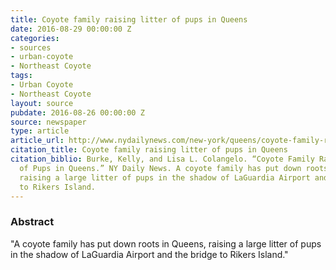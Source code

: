 ```yaml
---
title: Coyote family raising litter of pups in Queens
date: 2016-08-29 00:00:00 Z
categories:
- sources
- urban-coyote
- Northeast Coyote
tags:
- Urban Coyote
- Northeast Coyote
layout: source
pubdate: 2016-08-26 00:00:00 Z
source: newspaper
type: article
article_url: http://www.nydailynews.com/new-york/queens/coyote-family-raising-litter-pups-queens-article-1.2766744
citation_title: Coyote family raising litter of pups in Queens
citation_biblio: Burke, Kelly, and Lisa L. Colangelo. “Coyote Family Raising Litter
  of Pups in Queens.” NY Daily News. A coyote family has put down roots in Queens,
  raising a large litter of pups in the shadow of LaGuardia Airport and the bridge
  to Rikers Island.
---
```


### Abstract
"A coyote family has put down roots in Queens, raising a large litter of pups in the shadow of LaGuardia Airport and the bridge to Rikers Island."
